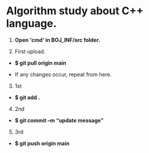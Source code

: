 # Algorithm study about C++ language.

1. **Open 'cmd' in BOJ_INF/src folder.**

2. First upload.
- **$ git pull origin main**

- If any changes occur, repeat from here.
3. 1st
- **$ git add .**

4. 2nd
- **$ git commit –m “update message”**

5. 3rd
- **$ git push origin main**
